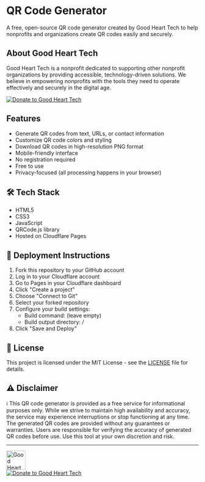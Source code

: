 # QR Code Generator

A free, open-source QR code generator created by Good Heart Tech to help nonprofits and organizations create QR codes easily and securely.

## About Good Heart Tech

Good Heart Tech is a nonprofit dedicated to supporting other nonprofit organizations by providing accessible, technology-driven solutions. We believe in empowering nonprofits with the tools they need to operate effectively and securely in the digital age.

<a href="https://goodhearttech.org/donate/">
  <img src="https://img.shields.io/badge/Donate-Support%20Good%20Heart%20Tech-%237189ff?style=for-the-badge&logo=heart&logoColor=white" alt="Donate to Good Heart Tech">
</a>

## Features

- Generate QR codes from text, URLs, or contact information
- Customize QR code colors and styling
- Download QR codes in high-resolution PNG format
- Mobile-friendly interface
- No registration required
- Free to use
- Privacy-focused (all processing happens in your browser)

## 🛠️ Tech Stack

- HTML5
- CSS3
- JavaScript
- QRCode.js library
- Hosted on Cloudflare Pages

## 🚀 Deployment Instructions

1. Fork this repository to your GitHub account
2. Log in to your Cloudflare account
3. Go to Pages in your Cloudflare dashboard
4. Click "Create a project"
5. Choose "Connect to Git"
6. Select your forked repository
7. Configure your build settings:
   - Build command: (leave empty)
   - Build output directory: /
8. Click "Save and Deploy"

## 📄 License

This project is licensed under the MIT License - see the [LICENSE](LICENSE) file for details.

## ⚠️ Disclaimer

ℹ️ This QR code generator is provided as a free service for informational purposes only. While we strive to maintain high availability and accuracy, the service may experience interruptions or stop functioning at any time. The generated QR codes are provided without any guarantees or warranties. Users are responsible for verifying the accuracy of generated QR codes before use. Use this tool at your own discretion and risk.

---

<div>
  <a href="https://goodhearttech.org/">
    <img src="https://graphics.goodhearttech.org/GHT-AllWhiteLogo-phishsite.png" alt="Good Heart Tech Logo" height="50">
  </a>
  <br>
  <a href="https://goodhearttech.org/donate/">
    <img src="https://img.shields.io/badge/❤️_Donate_to_Good_Heart_Tech-%237189ff?style=for-the-badge&logo=heart&logoColor=white" alt="Donate to Good Heart Tech">
  </a>
</div>

